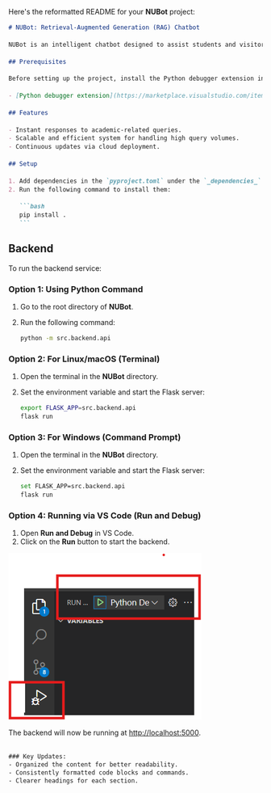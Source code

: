 Here's the reformatted README for your **NUBot** project:

````markdown
# NUBot: Retrieval-Augmented Generation (RAG) Chatbot

NUBot is an intelligent chatbot designed to assist students and visitors with queries related to Northeastern University, such as courses, faculty, co-op opportunities, and more. It utilizes a Retrieval-Augmented Generation (RAG) approach to provide instant, accurate responses.

## Prerequisites

Before setting up the project, install the Python debugger extension in VS Code:

- [Python debugger extension](https://marketplace.visualstudio.com/items?itemName=ms-python.debugpy)

## Features

- Instant responses to academic-related queries.
- Scalable and efficient system for handling high query volumes.
- Continuous updates via cloud deployment.

## Setup

1. Add dependencies in the `pyproject.toml` under the `_dependencies_` array.
2. Run the following command to install them:

   ```bash
   pip install .
   ```
````

## Backend

To run the backend service:

### Option 1: Using Python Command

1. Go to the root directory of **NUBot**.
2. Run the following command:

   ```bash
   python -m src.backend.api
   ```

### Option 2: For Linux/macOS (Terminal)

1. Open the terminal in the **NUBot** directory.
2. Set the environment variable and start the Flask server:

   ```bash
   export FLASK_APP=src.backend.api
   flask run
   ```

### Option 3: For Windows (Command Prompt)

1. Open the terminal in the **NUBot** directory.
2. Set the environment variable and start the Flask server:

   ```bash
   set FLASK_APP=src.backend.api
   flask run
   ```

### Option 4: Running via VS Code (Run and Debug)

1. Open **Run and Debug** in VS Code.
2. Click on the **Run** button to start the backend.

![Run and Debug](./assets/image.png)

The backend will now be running at [http://localhost:5000](http://localhost:5000).

```

### Key Updates:
- Organized the content for better readability.
- Consistently formatted code blocks and commands.
- Clearer headings for each section.
```

